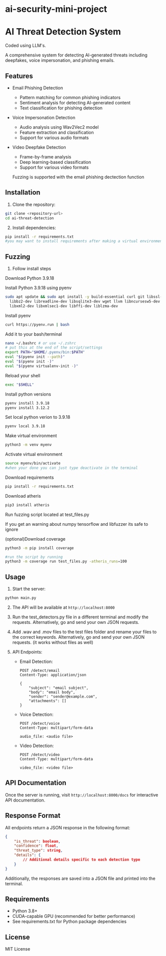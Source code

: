 
# ai-security-mini-project
# AI Threat Detection System
Coded using LLM's.

A comprehensive system for detecting AI-generated threats including deepfakes, voice impersonation, and phishing emails.

## Features

- Email Phishing Detection
  - Pattern matching for common phishing indicators
  - Sentiment analysis for detecting AI-generated content
  - Text classification for phishing detection

- Voice Impersonation Detection
  - Audio analysis using Wav2Vec2 model
  - Feature extraction and classification
  - Support for various audio formats

- Video Deepfake Detection
  - Frame-by-frame analysis
  - Deep learning-based classification
  - Support for various video formats

  Fuzzing is supported with the email phishing dectection function
  

## Installation

1. Clone the repository:
```bash
git clone <repository-url>
cd ai-threat-detection
```

2. Install dependencies:
```bash
pip install -r requirements.txt
#you may want to install requirements after making a virtual environment by following the instructions on the fuzzer installation instructions below
```
## Fuzzing 

1) Follow install steps

Download Python 3.9.18 

Install Python 3.9.18 using pyenv
```bash 
sudo apt update && sudo apt install -y build-essential curl git libssl-dev zlib1g-dev \
  libbz2-dev libreadline-dev libsqlite3-dev wget llvm libncursesw5-dev xz-utils tk-dev \
  libxml2-dev libxmlsec1-dev libffi-dev liblzma-dev
```


Install pyenv
```bash
curl https://pyenv.run | bash
```
Add it to your bash/terminal
```bash
nano ~/.bashrc # or use ~/.zshrc
# put this at the end of the script/settings
export PATH="$HOME/.pyenv/bin:$PATH"
eval "$(pyenv init --path)"
eval "$(pyenv init -)"
eval "$(pyenv virtualenv-init -)" 
```

Reload your shell
```bash 
exec "$SHELL"
```
Install python versions
```bash 
pyenv install 3.9.18
pyenv install 3.12.2
```
Set local python verion to 3.9.18
```bash
pyenv local 3.9.18
```
Make virtual environment
```bash
python3 -m venv myenv
```
Activate virtual environment
```bash
source myenv/bin/activate
#when your done you can just type deactivate in the terminal
```
Download requirements
```bash 
pip install -r requirements.txt

```
Download atheris
```bash
pip3 install atheris
```
Run fuzzing script located at test_files.py

If you get an warning about numpy tensorflow and libfuzzer its safe to ignore

(optional)Download coverage
```bash
python3 -m pip install coverage

#run the script by running 
python3 -m coverage run test_files.py -atheris_runs=100
```

## Usage

1. Start the server:
```bash
python main.py
```

2. The API will be available at `http://localhost:8000`
3. Run the test_detectors.py file in a different terminal and modify the requests. Alternatively, go and send your own JSON requests.
3. Add .wav and .mov files to the test files folder and rename your files to the correct keywords. Alternatively, go and send your own JSON requests. (it works without files as well)
3. API Endpoints:

   - Email Detection:
     ```
     POST /detect/email
     Content-Type: application/json
     
     {
         "subject": "email subject",
         "body": "email body",
         "sender": "sender@example.com",
         "attachments": []
     }
     ```

   - Voice Detection:
     ```
     POST /detect/voice
     Content-Type: multipart/form-data
     
     audio_file: <audio file>
     ```

   - Video Detection:
     ```
     POST /detect/video
     Content-Type: multipart/form-data
     
     video_file: <video file>
     ```


## API Documentation

Once the server is running, visit `http://localhost:8000/docs` for interactive API documentation.

## Response Format

All endpoints return a JSON response in the following format:

```json
{
    "is_threat": boolean,
    "confidence": float,
    "threat_type": string,
    "details": {
        // Additional details specific to each detection type
    }
}
```
Additionally, the responses are saved into a JSON file and printed into the terminal.
## Requirements

- Python 3.8+
- CUDA-capable GPU (recommended for better performance)
- See requirements.txt for Python package dependencies

## License

MIT License

